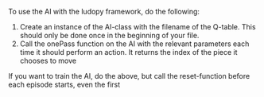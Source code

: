 To use the AI with the ludopy framework, do the following:

1. Create an instance of the AI-class with the filename of the Q-table. This should only be done once in the beginning of your file.
2. Call the onePass function on the AI with the relevant parameters each time it should perform an action. It returns the index of the piece it chooses to move

If you want to train the AI, do the above, but call the reset-function before each episode starts, even the first